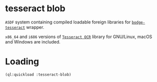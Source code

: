 # tesseract blob

`ASDF` system containing compiled loadable foreign libraries for
[`bodge-tesseract`](https://github.com/borodust/bodge-tesseract) wrapper.

`x86_64` and `i686` versions of [`Tesseract OCR`](https://github.com/tesseract-ocr/tesseract)
library for GNU/Linux, macOS and Windows are included.

# Loading
```lisp
(ql:quickload :tesseract-blob)
```
